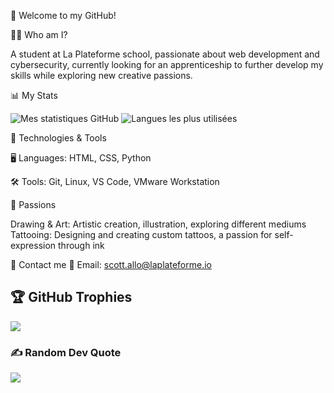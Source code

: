 🌌 Welcome to my GitHub!

👨‍🚀 Who am I?

A student at La Plateforme school, passionate about web development and cybersecurity, currently looking for an apprenticeship to further develop my skills while exploring new creative passions.


📊 My Stats


![Mes statistiques GitHub](https://github-readme-stats.vercel.app/api?username=scott-allo&show_icons=true&theme=radical&count_private=true)  ![Langues les plus utilisées](https://github-readme-stats.vercel.app/api/top-langs/?username=scott-allo&layout=compact&theme=radical)




🔧 Technologies & Tools

🖥️ Languages: HTML, CSS, Python


🛠️ Tools: Git, Linux, VS Code, VMware Workstation



🎨 Passions

Drawing & Art: Artistic creation, illustration, exploring different mediums
Tattooing: Designing and creating custom tattoos, a passion for self-expression through ink



👾 Contact me
📡 Email: scott.allo@laplateforme.io








## 🏆 GitHub Trophies
![](https://github-profile-trophy.vercel.app/?username=scott-allo&theme=ambient_gradient&no-frame=false&no-bg=false&margin-w=4)

### ✍️ Random Dev Quote
![](https://quotes-github-readme.vercel.app/api?type=horizontal&theme=radical)






